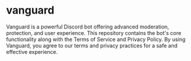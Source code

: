 # vanguard
Vanguard is a powerful Discord bot offering advanced moderation, protection, and user experience. This repository contains the bot's core functionality along with the Terms of Service and Privacy Policy. By using Vanguard, you agree to our terms and privacy practices for a safe and effective experience.
